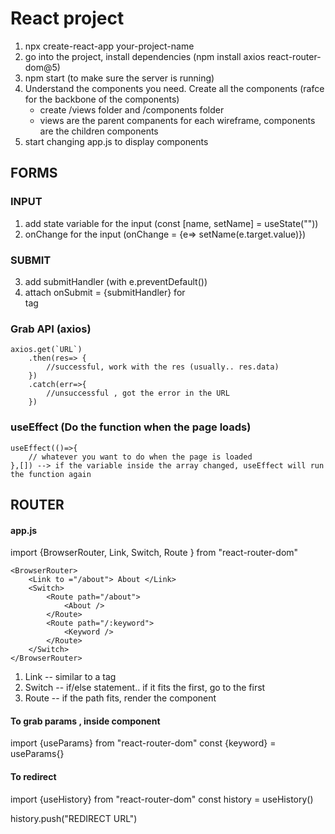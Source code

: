 # React project
1. npx create-react-app your-project-name
2. go into the project, install dependencies (npm install axios react-router-dom@5)
3. npm start (to make sure the server is running)
4. Understand the components you need. Create all the components (rafce for the backbone of the components)
	- create /views folder and /components folder
	- views are the parent companents for each wireframe, components are the children components
5. start changing app.js to display components

## FORMS
### INPUT
1. add state variable for the input (const [name, setName] =  useState(""))
2. onChange for the input (onChange = {e=> setName(e.target.value)})

### SUBMIT
3. add submitHandler  (with e.preventDefault())
4. attach onSubmit = {submitHandler} for <form> tag

### Grab API (axios)
```
axios.get(`URL`)
	.then(res=> {
		//successful, work with the res (usually.. res.data)
	})
	.catch(err=>{
		//unsuccessful , got the error in the URL
	})
```

### useEffect (Do the function when the page loads)
```
useEffect(()=>{
	// whatever you want to do when the page is loaded
},[]) --> if the variable inside the array changed, useEffect will run the function again
```

## ROUTER
#### app.js
import {BrowserRouter, Link, Switch, Route } from "react-router-dom"

	<BrowserRouter>
		<Link to ="/about"> About </Link>  
		<Switch>  
			<Route path="/about">  
				<About />  
			</Route> 
			<Route path="/:keyword">  
				<Keyword />  
			</Route> 
		</Switch>
	</BrowserRouter>

1. Link -- similar to a tag
2. Switch -- if/else statement.. if it fits the first, go to the first
3. Route -- if the path fits, render the component


#### To grab params , inside component
import {useParams} from "react-router-dom"
const {keyword} = useParams{}

#### To redirect  

import {useHistory} from "react-router-dom"
const history = useHistory()

history.push("REDIRECT URL")



